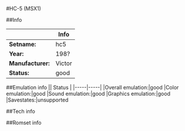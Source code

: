#HC-5 (MSX1)

##Info

||Info|
|-----|-----|
|**Setname:**|hc5
|**Year:**|198?
|**Manufacturer:**|Victor
|**Status:**|good

##Emulation info
|| Status |
|-----|-----|
|Overall emulation:|good
|Color emulation:|good
|Sound emulation:|good
|Graphics emulation:|good
|Savestates:|unsupported

##Tech info

##Romset info

<!--- START OF EDITED COMMENT DO NOT TOUCH TEXT ABOVE-->
